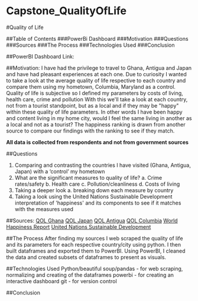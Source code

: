 # Capstone_QualityOfLife

#Quality of Life


##Table of Contents
###PowerBi Dashboard
###Motivation
###Questions
###Sources
###The Process
###Technologies Used
###Conclusion


##PowerBI Dashboard
Link:


##Motivation:
I have had the privilege to travel to Ghana, Antigua and Japan and have had pleasant experiences at each one. 
Due to curiosity I wanted to take a look at the average quality of life respective to each country and compare them using my hometown, Columbia, Maryland as a control.
Quality of life is subjective so I defined my parameters by costs of living, health care, crime and pollution 
With this we'll take a look at each country, not from a tourist standpoint, but as a local and if they may be "happy" within these quality of life parameters. In other words I have been happy and content living in my home city, would I feel the same living in another as a local and not as a tourist?
The happiness ranking is drawn from another source to compare our findings with the ranking to see if they match.

**All data is collected from respondents and not from government sources**


##Questions
1.	Comparing and contrasting the countries I have visited (Ghana, Antigua, Japan) with a ‘control’ my hometown 
2.	What are the significant measures to quality of life?
    a.	Crime rates/safety
    b.	Health care
    c.	Pollution/cleanliness
    d.  Costs of living
3.	Taking a deeper look
    a. breaking down each measure by country	
4.  Taking a look using the United Nations Sustainable Development interpretation of 'happiness' and its components to see if it matches
    with the measures used


##Sources:
[QOL Ghana](https://www.numbeo.com/quality-of-life/in/Accra)
[QOL Japan](https://www.numbeo.com/quality-of-life/country_result.jsp?country=Japan)
[QOL Antigua](https://www.numbeo.com/quality-of-life/country_result.jsp?country=Antigua+And+Barbuda)
[QOL Columbia](https://www.numbeo.com/quality-of-life/in/Columbia-MD)
[World Happiness Report](https://www.kaggle.com/datasets/shivkumarganesh/world-happiness-report-20152022?resource=download)
[United Nations Sustainable Development](https://worldhappiness.report/data/)


##The Process
After finding my sources I web scraped the quality of life and its parameters for each respective country/city using python. I then built dataframes and exported them to PowerBI. Using PowerBI, I cleaned the data and created subsets of dataframes to present as visuals.


##Technologies Used
Python/beautiful soup/pandas - for web scraping, normalizing and creating of the dataframes
powerbi - for creating an interactive dashboard
git - for version control


##Conclusion